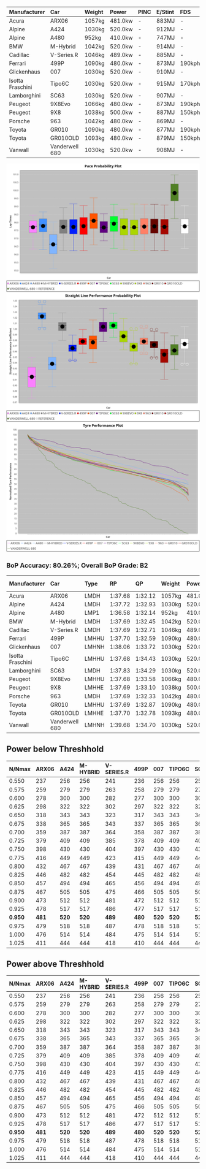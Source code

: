| Manufacturer     | Car            | Weight | Power   | PINC    | E/Stint | FDS     |
|:-|:-|:-|:-|:-|:-|:-|
| Acura            | ARX06          | 1057kg | 481.0kw |    -    | 883MJ   |    -    |
| Alpine           | A424           | 1030kg | 520.0kw |    -    | 912MJ   |    -    |
| Alpine           | A480           | 952kg  | 410.0kw |    -    | 747MJ   |    -    |
| BMW              | M-Hybrid       | 1042kg | 520.0kw |    -    | 914MJ   |    -    |
| Cadillac         | V-Series.R     | 1046kg | 489.0kw |    -    | 885MJ   |    -    |
| Ferrari          | 499P           | 1090kg | 480.0kw |    -    | 873MJ   | 190kph  |
| Glickenhaus      | 007            | 1030kg | 520.0kw |    -    | 910MJ   |    -    |
| Isotta Fraschini | Tipo6C         | 1030kg | 520.0kw |    -    | 915MJ   | 170kph  |
| Lamborghini      | SC63           | 1030kg | 520.0kw |    -    | 907MJ   |    -    |
| Peugeot          | 9X8Evo         | 1066kg | 480.0kw |    -    | 873MJ   | 190kph  |
| Peugeot          | 9X8            | 1038kg | 500.0kw |    -    | 887MJ   | 150kph  |
| Porsche          | 963            | 1042kg | 480.0kw |    -    | 869MJ   |    -    |
| Toyota           | GR010          | 1090kg | 480.0kw |    -    | 877MJ   | 190kph  |
| Toyota           | GR010OLD       | 1093kg | 480.0kw |    -    | 879MJ   | 150kph  |
| Vanwall          | Vanderwell 680 | 1030kg | 520.0kw |    -    | 908MJ   |    -    |

![PACECHART](./IMG/AUTO.png)
![STRAIGHTLINEPERFORMANCECHART](./IMG/AUTO_sp.png)
![TYREPERFORMANCECHART](./IMG/AUTO_tw.png)

### BoP Accuracy: 80.26%; Overall BoP Grade: B2
| Manufacturer     | Car            | Type  | RP      | QP      | Weight | Power¹  | Threshhold | PINC    | Power²   | E/Stint | AVG Vmax  | FDS     | RDLC | L/Stint | BOP-Grade | Model Accuracy | Model Points | Match%  | SimDiff |
|:-|:-|:-|:-|:-|:-|:-|:-|:-|:-|:-|:-|:-|:-|:-|:-|:-|:-|:-|:-|
| Acura            | ARX06          | LMDH  | 1:37.68 | 1:32.12 | 1057kg | 481.0kw | 0.0kph     |    -    | 481.00kw |  883MJ  | 302.28kph |    -    | 1.01 | 29      | +D1       | 100.00%        | 995          | 69.12%  | ±0.04s  |
| Alpine           | A424           | LMDH  | 1:37.72 | 1:32.93 | 1030kg | 520.0kw | 0.0kph     |    -    | 520.00kw |  912MJ  | 325.53kph |    -    | 1.02 | 29      | -B1       | 100.00%        | 635          | 87.35%  | #       |
| Alpine           | A480           | LMP1  | 1:36.58 | 1:32.14 |  952kg | 410.0kw | 0.0kph     |    -    | 410.00kw |  747MJ  | 304.77kph |    -    | 0.98 | 27      | -Ω1       | 98.32%         | 818          | 38.74%  | #       |
| BMW              | M-Hybrid       | LMDH  | 1:37.69 | 1:32.45 | 1042kg | 520.0kw | 0.0kph     |    -    | 520.00kw |  914MJ  | 321.97kph |    -    | 1.01 | 29      | -A2       | 100.00%        | 1696         | 93.69%  | #       |
| Cadillac         | V-Series.R     | LMDH  | 1:37.69 | 1:32.71 | 1046kg | 489.0kw | 0.0kph     |    -    | 489.00kw |  885MJ  | 311.64kph |    -    | 1.01 | 29      | ~A1       | 98.34%         | 1841         | 95.30%  | #       |
| Ferrari          | 499P           | LMHHU | 1:37.70 | 1:32.59 | 1090kg | 480.0kw | 0.0kph     |    -    | 480.00kw |  873MJ  | 310.56kph | 190kph  | 0.99 | 29      | ~A1       | 100.00%        | 1773         | 97.57%  | #       |
| Glickenhaus      | 007            | LMHNH | 1:38.06 | 1:33.72 | 1030kg | 520.0kw | 0.0kph     |    -    | 520.00kw |  910MJ  | 318.16kph |    -    | 0.96 | 29      | ~A1       | 98.48%         | 1488         | 95.96%  | #       |
| Isotta Fraschini | Tipo6C         | LMHHU | 1:37.68 | 1:34.43 | 1030kg | 520.0kw | 0.0kph     |    -    | 520.00kw |  915MJ  | 322.74kph | 170kph  | 1.07 | 29      | +Ω1       | 100.00%        | 66           | 46.46%  | #       |
| Lamborghini      | SC63           | LMDH  | 1:37.83 | 1:34.29 | 1030kg | 520.0kw | 0.0kph     |    -    | 520.00kw |  907MJ  | 323.02kph |    -    | 1.05 | 29      | ~A1       | 100.00%        | 504          | 100.00% | #       |
| Peugeot          | 9X8Evo         | LMHHU | 1:37.68 | 1:33.58 | 1066kg | 480.0kw | 0.0kph     |    -    | 480.00kw |  873MJ  | 313.33kph | 190kph  | 0.99 | 29      | +C1       | 100.00%        | 249          | 76.44%  | #       |
| Peugeot          | 9X8            | LMHHE | 1:37.69 | 1:33.10 | 1038kg | 500.0kw | 0.0kph     |    -    | 500.00kw |  887MJ  | 313.85kph | 150kph  | 1.02 | 29      | ~A1       | 100.00%        | 1199         | 100.00% | #       |
| Porsche          | 963            | LMDH  | 1:37.69 | 1:32.33 | 1042kg | 480.0kw | 0.0kph     |    -    | 480.00kw |  869MJ  | 313.09kph |    -    | 1.01 | 29      | ~A1       | 99.96%         | 4880         | 99.62%  | #       |
| Toyota           | GR010          | LMHHU | 1:37.69 | 1:32.87 | 1090kg | 480.0kw | 0.0kph     |    -    | 480.00kw |  877MJ  | 309.45kph | 190kph  | 1.00 | 29      | ~A1       | 99.96%         | 2429         | 99.55%  | #       |
| Toyota           | GR010OLD       | LMHHE | 1:37.70 | 1:32.78 | 1093kg | 480.0kw | 0.0kph     |    -    | 480.00kw |  879MJ  | 306.74kph | 150kph  | 1.00 | 29      | +A2       | 100.00%        | 1183         | 90.93%  | #       |
| Vanwall          | Vanderwell 680 | LMHNH | 1:39.68 | 1:34.70 | 1030kg | 520.0kw | 0.0kph     |    -    | 520.00kw |  908MJ  | 315.80kph |    -    | 1.01 | 29      | +Ω1       | 98.84%         | 170          | 13.14%  | #       |

## Power below Threshhold
| N/Nmax    | ARX06   | A424    | M-HYBRID | V-SERIES.R | 499P    | 007     | TIPO6C  | SC63    | 9X8EVO  | 9X8     | 963     | GR010   | GR010OLD | VANDERWELL 680 | ​     | RPM      | A480    |
|:-|:-|:-|:-|:-|:-|:-|:-|:-|:-|:-|:-|:-|:-|:-|:-|:-|:-|
|  0.550    |  237    |  256    |  256     |  241       |  236    |  256    |  256    |  256    |  236    |  246    |  236    |  236    |  236     |  256           |  ​    |   --     |   -     |
|  0.575    |  259    |  279    |  279     |  263       |  258    |  279    |  279    |  279    |  258    |  269    |  258    |  258    |  258     |  279           |  ​    |   --     |   -     |
|  0.600    |  278    |  300    |  300     |  282       |  277    |  300    |  300    |  300    |  277    |  289    |  277    |  277    |  277     |  300           |  ​    |   --     |   -     |
|  0.625    |  298    |  322    |  322     |  302       |  297    |  322    |  322    |  322    |  297    |  309    |  297    |  297    |  297     |  322           |  ​    |   --     |   -     |
|  0.650    |  318    |  343    |  343     |  323       |  317    |  343    |  343    |  343    |  317    |  330    |  317    |  317    |  317     |  343           |  ​    |   --     |   -     |
|  0.675    |  338    |  365    |  365     |  343       |  337    |  365    |  365    |  365    |  337    |  351    |  337    |  337    |  337     |  365           |  ​    |   --     |   -     |
|  0.700    |  359    |  387    |  387     |  364       |  358    |  387    |  387    |  387    |  358    |  372    |  358    |  358    |  358     |  387           |  ​    |   --     |   -     |
|  0.725    |  379    |  409    |  409     |  385       |  378    |  409    |  409    |  409    |  378    |  393    |  378    |  378    |  378     |  409           |  ​    |   --     |   -     |
|  0.750    |  398    |  430    |  430     |  404       |  397    |  430    |  430    |  430    |  397    |  413    |  397    |  397    |  397     |  430           |  ​    |   --     |   -     |
|  0.775    |  416    |  449    |  449     |  423       |  415    |  449    |  449    |  449    |  415    |  432    |  415    |  415    |  415     |  449           |  ​    |  5000    |  241    |
|  0.800    |  432    |  467    |  467     |  439       |  431    |  467    |  467    |  467    |  431    |  449    |  431    |  431    |  431     |  467           |  ​    |  5500    |  284    |
|  0.825    |  446    |  482    |  482     |  454       |  445    |  482    |  482    |  482    |  445    |  464    |  445    |  445    |  445     |  482           |  ​    |  6000    |  318    |
|  0.850    |  457    |  494    |  494     |  465       |  456    |  494    |  494    |  494    |  456    |  475    |  456    |  456    |  456     |  494           |  ​    |  6500    |  359    |
|  0.875    |  467    |  505    |  505     |  475       |  466    |  505    |  505    |  505    |  466    |  485    |  466    |  466    |  466     |  505           |  ​    |  7000    |  401    |
|  0.900    |  473    |  512    |  512     |  481       |  472    |  512    |  512    |  512    |  472    |  492    |  472    |  472    |  472     |  512           |  ​    |  7500    |  411    |
|  0.925    |  478    |  517    |  517     |  486       |  477    |  517    |  517    |  517    |  477    |  497    |  477    |  477    |  477     |  517           |  ​    |  8000    |  407    |
| **0.950** | **481** | **520** | **520**  | **489**    | **480** | **520** | **520** | **520** | **480** | **500** | **480** | **480** | **480**  | **520**        | **​** | **8500** | **410** |
|  0.975    |  479    |  518    |  518     |  487       |  478    |  518    |  518    |  518    |  478    |  498    |  478    |  478    |  478     |  518           |  ​    |  9000    |  205    |
|  1.000    |  476    |  514    |  514     |  484       |  475    |  514    |  514    |  514    |  475    |  495    |  475    |  475    |  475     |  514           |  ​    |   --     |   -     |
|  1.025    |  411    |  444    |  444     |  418       |  410    |  444    |  444    |  444    |  410    |  427    |  410    |  410    |  410     |  444           |  ​    |   --     |   -     |

## Power above Threshhold
| N/Nmax    | ARX06   | A424    | M-HYBRID | V-SERIES.R | 499P    | 007     | TIPO6C  | SC63    | 9X8EVO  | 9X8     | 963     | GR010   | GR010OLD | VANDERWELL 680 | ​     | RPM      | A480    |
|:-|:-|:-|:-|:-|:-|:-|:-|:-|:-|:-|:-|:-|:-|:-|:-|:-|:-|
|  0.550    |  237    |  256    |  256     |  241       |  236    |  256    |  256    |  256    |  236    |  246    |  236    |  236    |  236     |  256           |  ​    |   --     |   -     |
|  0.575    |  259    |  279    |  279     |  263       |  258    |  279    |  279    |  279    |  258    |  269    |  258    |  258    |  258     |  279           |  ​    |   --     |   -     |
|  0.600    |  278    |  300    |  300     |  282       |  277    |  300    |  300    |  300    |  277    |  289    |  277    |  277    |  277     |  300           |  ​    |   --     |   -     |
|  0.625    |  298    |  322    |  322     |  302       |  297    |  322    |  322    |  322    |  297    |  309    |  297    |  297    |  297     |  322           |  ​    |   --     |   -     |
|  0.650    |  318    |  343    |  343     |  323       |  317    |  343    |  343    |  343    |  317    |  330    |  317    |  317    |  317     |  343           |  ​    |   --     |   -     |
|  0.675    |  338    |  365    |  365     |  343       |  337    |  365    |  365    |  365    |  337    |  351    |  337    |  337    |  337     |  365           |  ​    |   --     |   -     |
|  0.700    |  359    |  387    |  387     |  364       |  358    |  387    |  387    |  387    |  358    |  372    |  358    |  358    |  358     |  387           |  ​    |   --     |   -     |
|  0.725    |  379    |  409    |  409     |  385       |  378    |  409    |  409    |  409    |  378    |  393    |  378    |  378    |  378     |  409           |  ​    |   --     |   -     |
|  0.750    |  398    |  430    |  430     |  404       |  397    |  430    |  430    |  430    |  397    |  413    |  397    |  397    |  397     |  430           |  ​    |   --     |   -     |
|  0.775    |  416    |  449    |  449     |  423       |  415    |  449    |  449    |  449    |  415    |  432    |  415    |  415    |  415     |  449           |  ​    |  5000    |  241    |
|  0.800    |  432    |  467    |  467     |  439       |  431    |  467    |  467    |  467    |  431    |  449    |  431    |  431    |  431     |  467           |  ​    |  5500    |  284    |
|  0.825    |  446    |  482    |  482     |  454       |  445    |  482    |  482    |  482    |  445    |  464    |  445    |  445    |  445     |  482           |  ​    |  6000    |  318    |
|  0.850    |  457    |  494    |  494     |  465       |  456    |  494    |  494    |  494    |  456    |  475    |  456    |  456    |  456     |  494           |  ​    |  6500    |  359    |
|  0.875    |  467    |  505    |  505     |  475       |  466    |  505    |  505    |  505    |  466    |  485    |  466    |  466    |  466     |  505           |  ​    |  7000    |  401    |
|  0.900    |  473    |  512    |  512     |  481       |  472    |  512    |  512    |  512    |  472    |  492    |  472    |  472    |  472     |  512           |  ​    |  7500    |  411    |
|  0.925    |  478    |  517    |  517     |  486       |  477    |  517    |  517    |  517    |  477    |  497    |  477    |  477    |  477     |  517           |  ​    |  8000    |  407    |
| **0.950** | **481** | **520** | **520**  | **489**    | **480** | **520** | **520** | **520** | **480** | **500** | **480** | **480** | **480**  | **520**        | **​** | **8500** | **410** |
|  0.975    |  479    |  518    |  518     |  487       |  478    |  518    |  518    |  518    |  478    |  498    |  478    |  478    |  478     |  518           |  ​    |  9000    |  205    |
|  1.000    |  476    |  514    |  514     |  484       |  475    |  514    |  514    |  514    |  475    |  495    |  475    |  475    |  475     |  514           |  ​    |   --     |   -     |
|  1.025    |  411    |  444    |  444     |  418       |  410    |  444    |  444    |  444    |  410    |  427    |  410    |  410    |  410     |  444           |  ​    |   --     |   -     |
